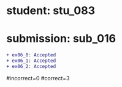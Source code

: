 # student: stu_083
# submission: sub_016

```diff
+ ex06_0: Accepted
+ ex06_1: Accepted
+ ex06_2: Accepted
```
#incorrect=0
#correct=3
